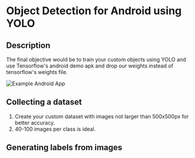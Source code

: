 # Object Detection for Android using YOLO

## Description
The final objective would be to train your custom objects using YOLO and use Tensorflow's android demo apk and drop our weights instead of tensorflow's weights file.

![Example Android App](https://cdn-images-1.medium.com/max/1600/0*tjFSNqz0AshUSw4N.jpeg)

## Collecting a dataset
1. Create your custom dataset with images not larger than 500x500px for better accuracy.
2. 40-100 images per class is ideal.

## Generating labels from images
